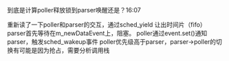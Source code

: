 到底是计算poller释放锁到parser唤醒还是？16:07

重新读了一下poller和parser的交互，通过sched_yield 让出时间片（fifo）
parser首先等待在m_newDataEvent上，阻塞。
poller通过event.set()通知parser，触发sched_wakeup事件
poller优先级高于parser，parser->poller的切换有可能是因为抢占，需要分析调用栈
